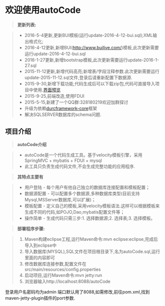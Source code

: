欢迎使用autoCode
===================
> **更新列表:**

> - 2016-5-4更新,更新BUI模板(运行update-2016-4-12-bui.sql);XML输出格式化;
> - 2016-4-12更新,新增BUI(http://www.builive.com/)模板,此次更新需要运行update-2016-4-12-bui.sql
> - 2016-1-27更新,新增bootstrap模板,此次更新需要运行update-2016-1-27.sql
> - 2015-11-12更新,新增代码高亮;新增表/字段注释参数.此次更新需要运行update-2015-11-12.sql文件,登录后请重新配置下数据源.
> - 2015-9-30,新增下载功能,代码生成后可以下载zip包,代码可直接导入项目中使用.[界面预览](https://git.oschina.net/durcframework/autoCode/wikis/autoCode%E6%96%B0%E7%89%88%E9%A2%84%E8%A7%88)
> - 2015-9-25,前端改造,使用FDUI
> - 2015-5-15,新建了一个QQ群:328180219欢迎加群探讨
> - 升级为依赖[durcframework-core](https://git.oschina.net/durcframework/durcframework-core)框架
> - 解决SQLSERVER数据库的schema问题.

项目介绍
-------------------
> **autoCode介绍**

> - autoCode是一个代码生成工具。基于velocity模板引擎，采用SpringMVC + mybatis + FDUI + mysql
> - 此工具只负责生成代码文件,不会生成完整功能的应用程序.

> **其特点主要有**

> - 用户登陆 - 每个用户有他自己独立的数据库连接配置和模板配置；
> - 数据源配置 - 可以配置多个数据源,多种数据库类型(目前支持Mysql,MSServer数据库,可以扩展)；
> - 模板配置 - 定义自己的模板,采用velocity模板语法.这样可以根据模板来生成不同的代码,如POJO,Dao,mybatis配置文件等；
> - 操作简单 - 生成代码只需三步:1. 选择数据源;2. 选择表;3. 选择模板。

> **部署程序步骤:**

> 1. Maven构建eclipse工程,运行Maven命令:mvn eclipse:eclipse,完成后导入到eclipse中
> 2. 导入数据库(MYSQL),SQL文件在项目根目录下,名为autoCode.sql,运行里面的内容即可
> 3. 修改数据库连接参数,配置文件在src/main/resources/config.properties
> 4. 启动项目,运行Maven命令:mvn jetty:run
> 5. 浏览器输入http://localhost:8088/autoCode

登录用户名密码均为admin
端口默认用了8088,如需修改,前往pom.xml,找到maven-jetty-plugin插件的port参数.
